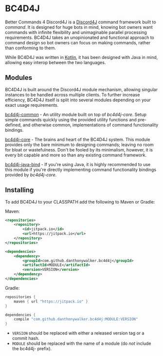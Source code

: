 # BC4D4J
Better Commands 4 Discord4J is a [Discord4J](https://github.com/austinv11/Discord4J) command framework built to
*command*. It is designed for huge bots in mind, knowing bot owners want commands with infinite flexibility and
unimaginable parallel processing requirements. BC4D4J takes an unopinionated and functional approach to command design
so bot owners can focus on making commands, rather than conforming to them.

While BC4D4J was written in [Kotlin](https://kotlinlang.org/), it has been designed with Java in mind, allowing easy
interop between the two languages.

## Modules
BC4D4J is built around the Discord4J module mechanism, allowing singular instances to be handled across multiple
clients. To further increase efficiency, BC4D4J itself is split into several modules depending on your exact usage
requirements.

[bc4d4j-common](https://github.com/danthonywalker/bc4d4j/tree/master/common) - An utility module built on top of
*bc4d4j-core*. Setup simple commands quickly using the provided utility functions and pre-defined, and otherwise common,
implementations of command functionality bindings.

[bc4d4j-core](https://github.com/danthonywalker/bc4d4j/tree/master/core) - The brains and heart of the BC4D4J system.
This module provides only the bare minimum to designing commands; leaving no room for bloat or wastefulness. Don't be
fooled by its minimalism, however, it is every bit capable and more so than any existing command framework.

[bc4d4j-java-bind](https://github.com/danthonywalker/bc4d4j/tree/master/java-bind) - If you're using Java, it is highly
recommended to use this module if you're directly implementing command functionality bindings provided by *bc4d4j-core*.

## Installing
To add BC4D4J to your CLASSPATH add the following to Maven or Gradle:

Maven:
```xml
<repositories>
    <repository>
        <id>jitpack.io</id>
        <url>https://jitpack.io</url>
    </repository>
</repositories>

<dependencies>
    <dependency>
        <groupId>com.github.danthonywalker.bc4d4j</groupId>
        <artifactId>MODULE</artifactId>
        <version>VERSION</version>
    </dependency>
</dependencies>
```
Gradle:
```groovy
repositories {
    maven { url "https://jitpack.io" }
}

dependencies {
    compile "com.github.danthonywalker.bc4d4j:MODULE:VERSION"
}
```

* `VERSION` should be replaced with either a released version tag or a commit hash.
* `MODULE` should be replaced with the name of a module (do *not* include the bc4d4j- prefix).
